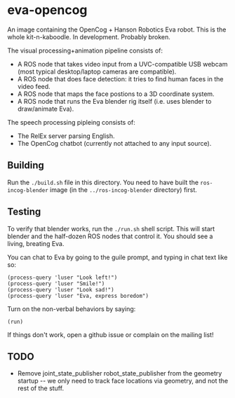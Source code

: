eva-opencog
===========

An image containing the OpenCog + Hanson Robotics Eva robot.
This is the whole kit-n-kaboodle. In development. Probably broken.

The visual processing+animation pipeline consists of:
* A ROS node that takes video input from a UVC-compatible USB webcam
  (most typical desktop/laptop cameras are compatible).
* A ROS node that does face detection: it tries to find human faces in
  the video feed.
* A ROS node that maps the face postions to a 3D coordinate system.
* A ROS node that runs the Eva blender rig itself (i.e. uses blender
  to draw/animate Eva).

The speech processing pipleing consists of:
* The RelEx server parsing English.
* The OpenCog chatbot (currently not attached to any input source).

## Building

Run the `./build.sh` file in this directory.  You need to have built
the `ros-incog-blender` image (in the `../ros-incog-blender` directory)
first.

## Testing
To verify that blender works, run the `./run.sh` shell script.
This will start blender and the half-dozen ROS nodes that control it.
You should see a living, breating Eva.

You can chat to Eva by going to the guile prompt, and typing in
chat text like so:
```
(process-query 'luser "Look left!")
(process-query 'luser "Smile!")
(process-query 'luser "Look sad!")
(process-query 'luser "Eva, express boredom")
```

Turn on the non-verbal behaviors by saying:
```
(run)
```

If things don't work, open a github issue or complain on the mailing list!

## TODO
* Remove joint_state_publisher robot_state_publisher from the geometry
  startup -- we only need to track face locations via geometry, and not
  the rest of the stuff.
